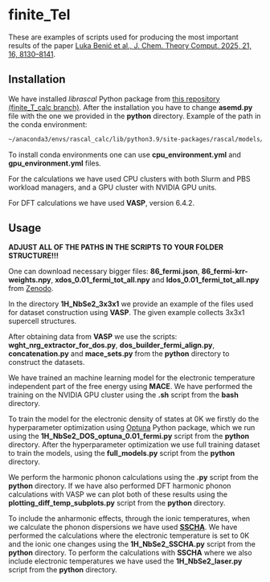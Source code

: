 # finite_Tel
These are examples of scripts used for producing the most important results of the paper [Luka Benić et al.,  J. Chem. Theory Comput. 2025, 21, 16, 8130–8141](https://pubs.acs.org/doi/full/10.1021/acs.jctc.5c00959).


## Installation

We have installed *librascal* Python package from [this repository (finite_T_calc branch)](https://github.com/cbenmahm/librascal.git). After the installation you have to change **asemd.py** file with the one we provided in the **python** directory. Example of the path in the conda environment:

```bash
~/anaconda3/envs/rascal_calc/lib/python3.9/site-packages/rascal/models/asemd.py
```

To install conda environments one can use **cpu_environment.yml** and **gpu_environment.yml** files.<br>

For the calculations we have used CPU clusters with both Slurm and PBS workload managers, and a GPU cluster with NVIDIA GPU units.<br>

For DFT calculations we have used **VASP**, version 6.4.2.


## Usage

**ADJUST ALL OF THE PATHS IN THE SCRIPTS TO YOUR FOLDER STRUCTURE!!!**

One can download necessary bigger files: **86_fermi.json**, **86_fermi-krr-weights.npy**, **xdos_0.01_fermi_tot_all.npy** and **ldos_0.01_fermi_tot_all.npy** from [Zenodo](https://zenodo.org/records/15125087).<br>

In the directory **1H_NbSe2_3x3x1** we provide an example of the files used for dataset construction using **VASP**. The given example collects 3x3x1 supercell structures.<br>

After obtaining data from **VASP** we use the scripts: **wght_nrg_extractor_for_dos.py**, **dos_builder_fermi_align.py**, **concatenation.py** and **mace_sets.py** from the **python** directory to construct the datasets.<br>

We have trained an machine learning model for the electronic temperature independent part of the free energy using **MACE**. We have performed the training on the NVIDIA GPU cluster using the **.sh** script from the **bash** directory.<br>

To train the model for the electronic density of states at 0K we firstly do the hyperparameter optimization using [Optuna](https://optuna.org/) Python package, which we run using the **1H_NbSe2_DOS_optuna_0.01_fermi.py** script from the **python** directory. After the hyperparameter optimization we use full training dataset to train the models, using the **full_models.py** script from the **python** directory.<br>

We perform the harmonic phonon calculations using the **.py** script from the **python** directory. If we have also performed DFT harmonic phonon calculations with VASP we can plot both of these results using the **plotting_diff_temp_subplots.py** script from the **python** directory.<br>

To include the anharmonic effects, through the ionic temperatures, when we calculate the phonon dispersions we have used [**SSCHA**](https://sscha.eu/). We have performed the calculations where the electronic temperature is set to 0K and the ionic one changes using the **1H_NbSe2_SSCHA.py** script from the **python** directory. To perform the calculations with **SSCHA** where we also include electronic temperatures we have used the **1H_NbSe2_laser.py** script from the **python** directory.
